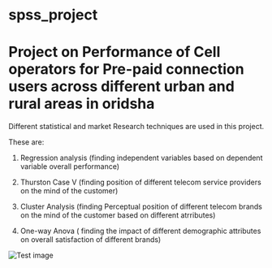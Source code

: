 # spss_project
# Project on Performance of Cell operators for Pre-paid connection users across different urban and rural areas in oridsha

Different statistical and market Research techniques are used in this project.

These are:
  1. Regression analysis (finding independent variables based on dependent variable overall performance)
  
  2. Thurston Case V (finding position of different telecom service providers on the mind of the customer)
  
  3. Cluster Analysis (finding Perceptual position of different telecom brands on the mind of the customer based on different atrributes)
  
  4. One-way Anova ( finding the impact of different demographic attributes on overall satisfaction of different brands)
  
  
  ![Test image](https://upload.wikimedia.org/wikipedia/commons/thumb/e/ea/SPSS_logo.svg/500px-SPSS_logo.svg.png)
  
